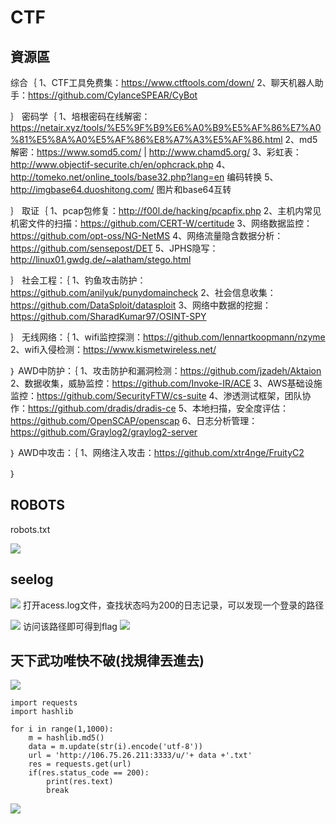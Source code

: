 # CTF

## 資源區

综合｛
1、CTF工具免费集：https://www.ctftools.com/down/
2、聊天机器人助手：https://github.com/CylanceSPEAR/CyBot

｝
密码学｛
1、培根密码在线解密：https://netair.xyz/tools/%E5%9F%B9%E6%A0%B9%E5%AF%86%E7%A0%81%E5%8A%A0%E5%AF%86%E8%A7%A3%E5%AF%86.html
2、md5解密：https://www.somd5.com/ | http://www.chamd5.org/
3、彩虹表：http://www.objectif-securite.ch/en/ophcrack.php
4、http://tomeko.net/online_tools/base32.php?lang=en 编码转换
5、http://imgbase64.duoshitong.com/ 图片和base64互转

｝
取证｛
1、pcap包修复：http://f00l.de/hacking/pcapfix.php
2、主机内常见机密文件的扫描：https://github.com/CERT-W/certitude
3、网络数据监控：https://github.com/opt-oss/NG-NetMS
4、网络流量隐含数据分析：https://github.com/sensepost/DET
5、JPHS隐写：http://linux01.gwdg.de/~alatham/stego.html

｝
社会工程：｛
1、钓鱼攻击防护：https://github.com/anilyuk/punydomaincheck
2、社会信息收集：https://github.com/DataSploit/datasploit
3、网络中数据的挖掘：https://github.com/SharadKumar97/OSINT-SPY

｝
无线网络：｛
1、wifi监控探测：https://github.com/lennartkoopmann/nzyme
2、wifi入侵检测：https://www.kismetwireless.net/

｝
AWD中防护：｛
1、攻击防护和漏洞检测：https://github.com/jzadeh/Aktaion
2、数据收集，威胁监控：https://github.com/Invoke-IR/ACE
3、AWS基础设施监控：https://github.com/SecurityFTW/cs-suite
4、渗透测试框架，团队协作：https://github.com/dradis/dradis-ce
5、本地扫描，安全度评估：https://github.com/OpenSCAP/openscap
6、日志分析管理：https://github.com/Graylog2/graylog2-server

｝
AWD中攻击：｛
1、网络注入攻击：https://github.com/xtr4nge/FruityC2

｝


## ROBOTS
robots.txt

![](https://i.imgur.com/ce2oE67.png)

## seelog

![](https://i.imgur.com/qSDlGAk.png)
打开acess.log文件，查找状态吗为200的日志记录，可以发现一个登录的路径 

![](https://i.imgur.com/vE6YzDa.png)
访问该路径即可得到flag 
![](https://i.imgur.com/598l40O.png)


## 天下武功唯快不破(找規律丟進去)

![](https://i.imgur.com/RjU2OXj.png)

```python=
import requests
import hashlib

for i in range(1,1000):
    m = hashlib.md5()
    data = m.update(str(i).encode('utf-8'))
    url = 'http://106.75.26.211:3333/u/'+ data +'.txt'
    res = requests.get(url)
    if(res.status_code == 200):
        print(res.text)
        break
```
![](https://i.imgur.com/HQwkNmH.png)


